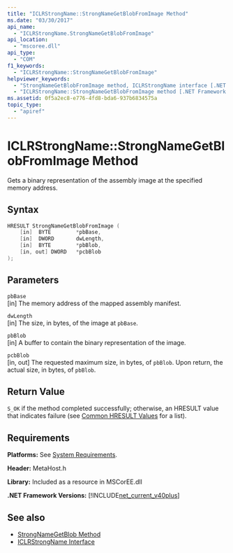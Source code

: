 ```yaml
---
title: "ICLRStrongName::StrongNameGetBlobFromImage Method"
ms.date: "03/30/2017"
api_name: 
  - "ICLRStrongName.StrongNameGetBlobFromImage"
api_location: 
  - "mscoree.dll"
api_type: 
  - "COM"
f1_keywords: 
  - "ICLRStrongName::StrongNameGetBlobFromImage"
helpviewer_keywords: 
  - "StrongNameGetBlobFromImage method, ICLRStrongName interface [.NET Framework hosting]"
  - "ICLRStrongName::StrongNameGetBlobFromImage method [.NET Framework hosting]"
ms.assetid: 0f5a2ec8-e776-4fd8-bda6-937b6834575a
topic_type: 
  - "apiref"
---
```

# ICLRStrongName::StrongNameGetBlobFromImage Method
Gets a binary representation of the assembly image at the specified memory address.  
  
## Syntax  
  
```cpp  
HRESULT StrongNameGetBlobFromImage (  
    [in]  BYTE        *pbBase,  
    [in]  DWORD       dwLength,  
    [in]  BYTE        *pbBlob,  
    [in, out] DWORD   *pcbBlob  
);  
```  
  
## Parameters  
 `pbBase`  
 [in] The memory address of the mapped assembly manifest.  
  
 `dwLength`  
 [in] The size, in bytes, of the image at `pbBase`.  
  
 `pbBlob`  
 [in] A buffer to contain the binary representation of the image.  
  
 `pcbBlob`  
 [in, out] The requested maximum size, in bytes, of `pbBlob`. Upon return, the actual size, in bytes, of `pbBlob`.  
  
## Return Value  
 `S_OK` if the method completed successfully; otherwise, an HRESULT value that indicates failure (see [Common HRESULT Values](/windows/win32/seccrypto/common-hresult-values) for a list).  
  
## Requirements  
 **Platforms:** See [System Requirements](../../../../docs/framework/get-started/system-requirements.md).  
  
 **Header:** MetaHost.h  
  
 **Library:** Included as a resource in MSCorEE.dll  
  
 **.NET Framework Versions:** [!INCLUDE[net_current_v40plus](../../../../includes/net-current-v40plus-md.md)]  
  
## See also

- [StrongNameGetBlob Method](../../../../docs/framework/unmanaged-api/hosting/iclrstrongname-strongnamegetblob-method.md)
- [ICLRStrongName Interface](../../../../docs/framework/unmanaged-api/hosting/iclrstrongname-interface.md)
